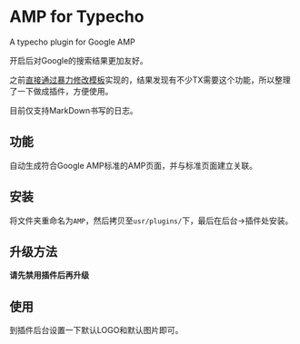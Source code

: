 # AMP for Typecho
 A typecho plugin for Google AMP

开启后对Google的搜索结果更加友好。

之前[直接通过暴力修改模板][1]实现的，结果发现有不少TX需要这个功能，所以整理了一下做成插件，方便使用。

目前仅支持MarkDown书写的日志。

## 功能

自动生成符合Google AMP标准的AMP页面，并与标准页面建立关联。


## 安装

将文件夹重命名为`AMP`，然后拷贝至`usr/plugins/`下，最后在后台->插件处安装。

## 升级方法

**请先禁用插件后再升级**

## 使用

到插件后台设置一下默认LOGO和默认图片即可。





  [1]: https://holmesian.org/typecho-upgrade-AMP